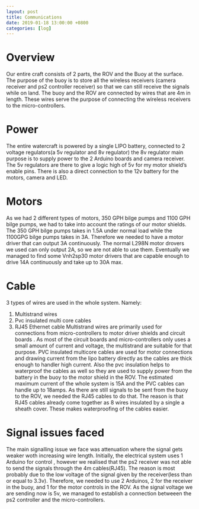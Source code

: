 ```yaml
---
layout: post
title: Communications 
date: 2019-01-18 13:00:00 +0800
categories: [log]
---
```

# Overview
Our entire craft consists of 2 parts, the ROV and the Buoy at the surface.
The purpose of the buoy is to store all the wireless receivers (camera receiver and ps2 controller receiver) so that we can still receive the signals while on land. The buoy and the ROV are connected by wires that are 4m in length. These wires serve the purpose of connecting the wireless receivers to the micro-controllers. 

# Power
The entire watercraft is powered by a single LIPO battery, connected to 2 voltage regulators(a 5v regulator and 8v regulator) the 8v regulator main purpose is to supply power to the 2 Arduino boards and camera receiver. The 5v regulators are there to give a logic high of 5v for my motor shield’s enable pins. There is also a direct connection to the 12v  battery for the motors, camera and LED.

# Motors 
As we had 2 different types of motors, 350 GPH bilge pumps and 1100 GPH bilge pumps, we had to take into account the ratings of our motor shields. The 350 GPH bilge pumps takes in 1.5A under normal load while the 1100GPG bilge pumps takes in 3A. Therefore we needed to have a motor driver that can output 3A continuously. The normal L298N motor drovers we used can only output 2A, so we are not able to use them. Eventually we managed to find some Vnh2sp30 motor drivers that are capable enough to drive 14A continuously and take up to 30A max.

# Cable
3 types of wires are used in the whole system. Namely:
1)	Multistrand wires
2)	Pvc insulated multi core cables 
3)	RJ45 Ethernet cable
Multistrand wires are primarily used for connections from micro-controllers  to motor driver shields and circuit boards . As most of the circuit boards and micro-controllers only uses a small amount of current and voltage, the multistrand are suitable for that purpose.
PVC insulated multicore cables are used for motor connections and drawing current from the lipo battery directly as the cables are thick enough to handler high current. Also the pvc insulation helps to waterproof the cables as well so they are used to supply power from the battery in the buoy to the motor shield in the ROV. The estimated maximum current of the whole system is 15A and the PVC cables can handle up to 18amps.
As there are still signals to be sent from the buoy to the ROV, we needed the RJ45 cables to do that. The reason is that RJ45 cables already come together as 8 wires insulated by a single a sheath cover. These makes waterproofing of the cables easier.

# Signal issues faced
The main signalling issue we face was attenuation where the signal gets weaker woth increasing wire length. Initially, the electrical system uses 1 Arduino for control , however we realised that the ps2 receiver was not able to send the signals through the 4m cables(RJ45). The reason is most probably due to the low voltage of the signal given by the receiver(less than or equal to 3.3v). Therefore, we needed to use 2 Arduinos, 2 for the receiver in the buoy, and 1 for the motor controls in the ROV. As the signal voltage we are sending now is 5v, we managed to establish a connection betweeen the ps2 controller and the micro-controllers.
